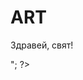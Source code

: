 # ART
<html>
<head>
<title><?php echo "Заглавие на страницата";  ?></title>
</head>
<body>
<?php echo "<p>Здравей, свят!</p>"; ?>
</body>
</html>
